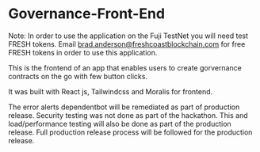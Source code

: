 # Governance-Front-End

Note: In order to use the application on the Fuji TestNet you will need test FRESH tokens. Email brad.anderson@freshcoastblockchain.com for free FRESH tokens in order to use this application.

This is the frontend of an app that enables users to create gorvernance contracts on the go with few button clicks.

It was built with React js, Tailwindcss and Moralis for frontend.

The error alerts dependentbot will be remediated as part of production release. Security testing was not done as part of the hackathon. This and load/performance testing will also be done as part of the production release.  Full production release process will be followed for the production release.
